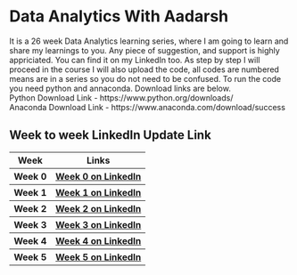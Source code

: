 # Data Analytics With Aadarsh
<p>It is a 26 week Data Analytics learning series, where I am going to learn and share my learnings to you. Any piece of suggestion, and support is highly appriciated. 
You can find it on my LinkedIn too. As step by step I will proceed in the course I will also upload the code, all codes are numbered means are in a series so you do not need to be confused. To run the code you need python and annaconda. Download links are below. </br>
Python Download Link - https://www.python.org/downloads/ </br>
Anaconda Download Link - https://www.anaconda.com/download/success </br>
</p> 

## Week to week LinkedIn Update Link
<table>
 <tr>
  <th>Week</th>
  <th>Links</th>
 </tr>
 <tr>
  <th>Week 0</th>
  <th><a href="https://www.linkedin.com/posts/hi-aadarshsingh_linkedinabrfamily-dataabranalytics-dataabranalytics-activity-7263876042476404736-Ju_8?utm_source=share&utm_medium=member_desktop">Week 0 on LinkedIn</a></th>
 </tr>
  <tr>
  <th>Week 1</th>
  <th><a href="https://www.linkedin.com/posts/hi-aadarshsingh_linkedinabrfamily-dataabranalytics-python-activity-7266412780365209600-Gbmz?utm_source=share&utm_medium=member_desktop">Week 1 on LinkedIn</a></th>
 </tr>
  <tr>
  <th>Week 2</th>
  <th><a href="https://www.linkedin.com/posts/hi-aadarshsingh_linkedinabrfamily-dataabranalytics-business-activity-7268949476113821696-3WuY?utm_source=share&utm_medium=member_desktop">Week 2 on LinkedIn</a></th>
 </tr>
 <tr>
  <th>Week 3</th>
  <th><a href="https://www.linkedin.com/posts/hi-aadarshsingh_linkedinabrfamily-dataabranalytics-program-activity-7271380535422136321-r7Ck?utm_source=share&utm_medium=member_desktop">Week 3 on LinkedIn</a></th>
 </tr>
 <tr>
  <th>Week 4</th>
  <th><a href="https://www.linkedin.com/posts/hi-aadarshsingh_linkedinabrfamily-dataabranalytics-pythonabrvariables-activity-7273917230575185921-ZWcI?utm_source=share&utm_medium=member_desktop">Week 4 on LinkedIn</a></th>
 </tr>
 <tr>
  <th>Week 5</th>
  <th><a href="https://www.linkedin.com/posts/hi-aadarshsingh_linkedinabrfamily-dataabranalytics-objectabrorientedabrprogramming-activity-7276453915368345600-K3hQ?utm_source=share&utm_medium=member_desktop">Week 5 on LinkedIn</a></th>
 </tr>
 <!--<tr>
  <th>Week 6</th>
  <th><a href="">Week 6 on LinkedIn</a></th>
 </tr>
  <tr>
  <th>Week 7</th>
  <th><a href="">Week 7 on LinkedIn</a></th>
 </tr>
  <tr>
  <th>Week 8</th>
  <th><a href="">Week 8 on LinkedIn</a></th>
 </tr>
  <tr>
  <th>Week 9</th>
  <th><a href="">Week 9 on LinkedIn</a></th>
 </tr>
  <tr>
  <th>Week 10</th>
  <th><a href="">Week 10 on LinkedIn</a></th>
 </tr>
  <tr>
  <th>Week 11</th>
  <th><a href="">Week 11 on LinkedIn</a></th>
 </tr>
  <tr>
  <th>Week 12</th>
  <th><a href="">Week 12 on LinkedIn</a></th>
 </tr>
  <tr>
  <th>Week 13</th>
  <th><a href="">Week 13 on LinkedIn</a></th>
 </tr>
  <tr>
  <th>Week 14</th>
  <th><a href="">Week 14 on LinkedIn</a></th>
 </tr>
  <tr>
  <th>Week 15</th>
  <th><a href="">Week 15 on LinkedIn</a></th>
 </tr>
  <tr>
  <th>Week 16</th>
  <th><a href="">Week 16 on LinkedIn</a></th>
 </tr>
  <tr>
  <th>Week 17</th>
  <th><a href="">Week 17 on LinkedIn</a></th>
 </tr>
  <tr>
  <th>Week 18</th>
  <th><a href="">Week 18 on LinkedIn</a></th>
 </tr>
  <tr>
  <th>Week 19</th>
  <th><a href="">Week 19 on LinkedIn</a></th>
 </tr>
  <tr>
  <th>Week 20</th>
  <th><a href="">Week 20 on LinkedIn</a></th>
 </tr>
  <tr>
  <th>Week 21</th>
  <th><a href="">Week 21 on LinkedIn</a></th>
 </tr>
  <tr>
  <th>Week 22</th>
  <th><a href="">Week 22 on LinkedIn</a></th>
 </tr>
  <tr>
  <th>Week 23</th>
  <th><a href="">Week 23 on LinkedIn</a></th>
 </tr>
  <tr>
  <th>Week 24</th>
  <th><a href="">Week 24 on LinkedIn</a></th>
 </tr>
  <tr>
  <th>Week 25</th>
  <th><a href="">Week 25 on LinkedIn</a></th>
 </tr>
  <tr>
  <th>Week 26</th>
  <th><a href="">Week 26 on LinkedIn</a></th>
 </tr>
  <tr>
  <th>Week 27</th>
  <th><a href="">Week 27 on LinkedIn</a></th>
 </tr>-->
</table>
